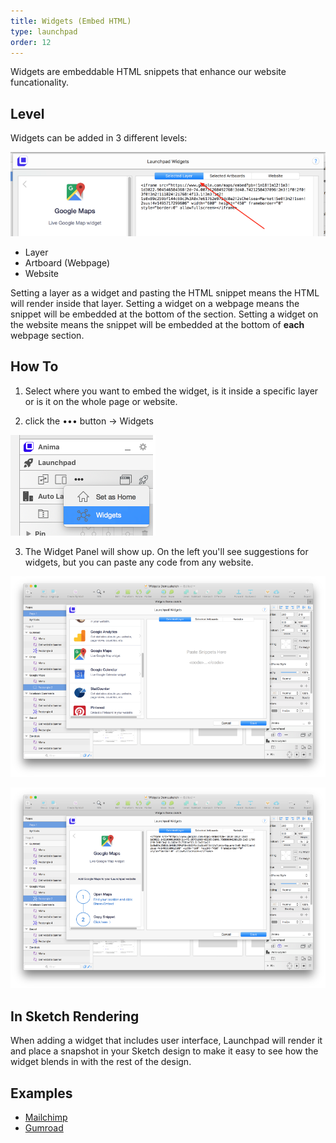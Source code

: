 ```yaml
---
title: Widgets (Embed HTML)
type: launchpad
order: 12
---
```


Widgets are embeddable HTML snippets that enhance our website funcationality.

## Level

Widgets can be added in 3 different levels:

![](/images/launchpad/widgets/4.png)

* Layer
* Artboard (Webpage)
* Website

Setting a layer as a widget and pasting the HTML snippet means the HTML will render inside that layer.
Setting a widget on a webpage means the snippet will be embedded at the bottom of the <body> section.
Setting a widget on the website means the snippet will be embedded at the bottom of **each** webpage <body> section.

## How To

1. Select where you want to embed the widget, is it inside a specific layer or is it on the whole page or website.

2. click the ••• button -> Widgets

![](/images/launchpad/widgets/1.png)

3. The Widget Panel will show up. On the left you'll see suggestions for widgets, but you can paste any code from any website.

![](/images/launchpad/widgets/2.png)

![](/images/launchpad/widgets/3.png)


## In Sketch Rendering

When adding a widget that includes user interface, Launchpad will render it and place a snapshot in your Sketch design to make it easy to see how the widget blends in with the rest of the design.

## Examples

* [Mailchimp](https://launchpad.animaapp.com/widgetsdemo/mailchimp)
* [Gumroad](https://launchpad.animaapp.com/widgetsdemo/gumroad)